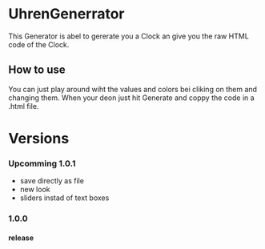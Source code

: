 # UhrenGenerrator
This Generator is abel to gererate you a Clock an give you the raw HTML code of the Clock.

## How to use

You can just play around wiht the values and colors bei cliking on them and changing them. 
When your deon just hit Generate and coppy the code in a .html file.

# Versions

### Upcomming 1.0.1
- save directly as file
- new look
- sliders instad of text boxes

### 1.0.0

#### release

